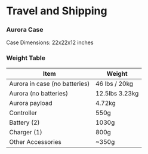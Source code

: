# Travel and Shipping

### Aurora Case

Case Dimensions: 22x22x12 inches

### Weight Table

| Item                           | Weight         |
| ------------------------------ | -------------- |
| Aurora  in case (no batteries) | 46 lbs / 20kg  |
| Aurora  (no batteries)         | 12.5lbs 3.23kg |
| Aurora  payload                | 4.72kg         |
| Controller                     | 550g           |
|  Battery (2)                   | 1030g          |
| Charger (1)                    | 800g           |
| Other Accessories              | \~350g         |
